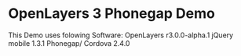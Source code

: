 # OpenLayers 3 Phonegap Demo

This Demo uses folowing Software:
OpenLayers r3.0.0-alpha.1
jQuery mobile 1.3.1
Phonegap/ Cordova 2.4.0